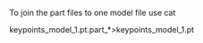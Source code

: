 To join the part files to one model file use cat 

keypoints_model_1.pt.part_*>keypoints_model_1.pt
